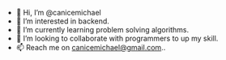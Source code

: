 - 👋 Hi, I’m @canicemichael
- 👀 I’m interested in backend.
- 🌱 I’m currently learning problem solving algorithms.
- 💞️ I’m looking to collaborate with programmers to up my skill.
- 📫 Reach me on canicemichael@gmail.com..

<!---
canicemichael/canicemichael is a ✨ special ✨ repository because its `README.md` (this file) appears on your GitHub profile.
You can click the Preview link to take a look at your changes.
--->
